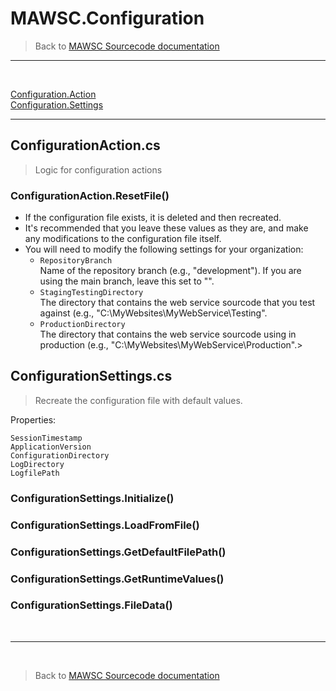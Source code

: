 ﻿# MAWSC.Configuration
> Back to [MAWSC Sourcecode documentation](README.md)
***
<br>

[Configuration.Action](#configurationaction)<br>
[Configuration.Settings](#configurationsettings)

***

## **ConfigurationAction.cs**
> Logic for configuration actions

### ConfigurationAction.ResetFile()
* If the configuration file exists, it is deleted and then recreated.
* It's recommended that you leave these values as they are, and make any modifications to the configuration file itself.
* You will need to modify the following settings for your organization:
    - `RepositoryBranch`<br>
       Name of the repository branch (e.g., "development"). If you are using the main branch, leave this set to "".
    - `StagingTestingDirectory`<br>
       The directory that contains the web service sourcode that you test against (e.g., "C:\MyWebsites\MyWebService\Testing\".
    - `ProductionDirectory`<br>
       The directory that contains the web service sourcode using in production (e.g., "C:\MyWebsites\MyWebService\Production\".>

## **ConfigurationSettings.cs**
> Recreate the configuration file with default values.

Properties:
```
SessionTimestamp
ApplicationVersion
ConfigurationDirectory
LogDirectory
LogfilePath
```
### ConfigurationSettings.Initialize()

### ConfigurationSettings.LoadFromFile()

### ConfigurationSettings.GetDefaultFilePath()

### ConfigurationSettings.GetRuntimeValues()

### ConfigurationSettings.FileData()

<br>

***
<br>

> Back to [MAWSC Sourcecode documentation](README.md)